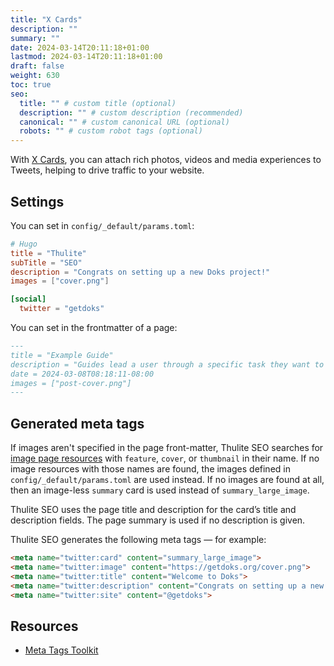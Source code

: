 ```yaml
---
title: "X Cards"
description: ""
summary: ""
date: 2024-03-14T20:11:18+01:00
lastmod: 2024-03-14T20:11:18+01:00
draft: false
weight: 630
toc: true
seo:
  title: "" # custom title (optional)
  description: "" # custom description (recommended)
  canonical: "" # custom canonical URL (optional)
  robots: "" # custom robot tags (optional)
---
```


With [X Cards](https://developer.x.com/en/docs/x-for-websites/cards/overview/abouts-cards), you can attach rich photos, videos and media experiences to Tweets, helping to drive traffic to your website.

## Settings

You can set in `config/_default/params.toml`:

```toml {title="params.toml"}
# Hugo
title = "Thulite"
subTitle = "SEO"
description = "Congrats on setting up a new Doks project!"
images = ["cover.png"]

[social]
  twitter = "getdoks"
```

You can set in the frontmatter of a page:

```md
---
title = "Example Guide"
description = "Guides lead a user through a specific task they want to accomplish, often with a sequence of steps."
date = 2024-03-08T08:18:11-08:00
images = ["post-cover.png"]
---
```

## Generated meta tags

If images aren't specified in the page front-matter, Thulite SEO searches for [image page resources](https://gohugo.io/content-management/image-processing/) with `feature`, `cover`, or `thumbnail` in their name. If no image resources with those names are found, the images defined in `config/_default/params.toml` are used instead. If no images are found at all, then an image-less `summary` card is used instead of `summary_large_image`.

Thulite SEO uses the page title and description for the card’s title and description fields. The page summary is used if no description is given.

Thulite SEO generates the following meta tags — for example:

```html
<meta name="twitter:card" content="summary_large_image">
<meta name="twitter:image" content="https://getdoks.org/cover.png">
<meta name="twitter:title" content="Welcome to Doks">
<meta name="twitter:description" content="Congrats on setting up a new Doks project!">
<meta name="twitter:site" content="@getdoks">
```

## Resources

- [Meta Tags Toolkit](https://metatags.io/)
